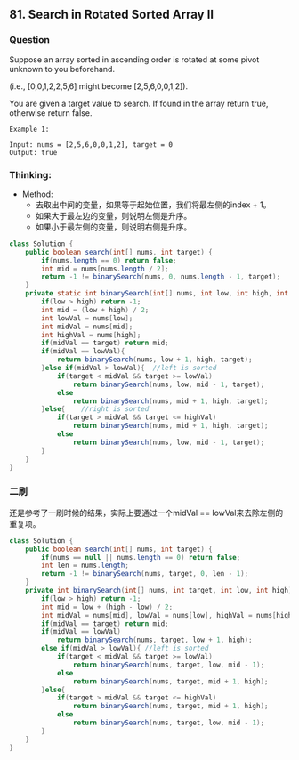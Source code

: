 ## 81. Search in Rotated Sorted Array II

### Question
Suppose an array sorted in ascending order is rotated at some pivot unknown to you beforehand.

(i.e., [0,0,1,2,2,5,6] might become [2,5,6,0,0,1,2]).

You are given a target value to search. If found in the array return true, otherwise return false.
```
Example 1:

Input: nums = [2,5,6,0,0,1,2], target = 0
Output: true
```
### Thinking:
* Method:
	* 去取出中间的变量，如果等于起始位置，我们将最左侧的index + 1。
	* 如果大于最左边的变量，则说明左侧是升序。
	* 如果小于最左侧的变量，则说明右侧是升序。

```Java
class Solution {
    public boolean search(int[] nums, int target) {
        if(nums.length == 0) return false;
        int mid = nums[nums.length / 2];
        return -1 != binarySearch(nums, 0, nums.length - 1, target);
    }
    private static int binarySearch(int[] nums, int low, int high, int target){
        if(low > high) return -1;
        int mid = (low + high) / 2;
        int lowVal = nums[low];
        int midVal = nums[mid];
        int highVal = nums[high];
        if(midVal == target) return mid;
        if(midVal == lowVal){
            return binarySearch(nums, low + 1, high, target);
        }else if(midVal > lowVal){  //left is sorted
            if(target < midVal && target >= lowVal)
                return binarySearch(nums, low, mid - 1, target);
            else
                return binarySearch(nums, mid + 1, high, target);
        }else{    //right is sorted
            if(target > midVal && target <= highVal)
                return binarySearch(nums, mid + 1, high, target);
            else
                return binarySearch(nums, low, mid - 1, target);
        }
    }
}
```

### 二刷
还是参考了一刷时候的结果，实际上要通过一个midVal == lowVal来去除左侧的重复项。
```Java
class Solution {
    public boolean search(int[] nums, int target) {
        if(nums == null || nums.length == 0) return false;
        int len = nums.length;
        return -1 != binarySearch(nums, target, 0, len - 1);
    }
    private int binarySearch(int[] nums, int target, int low, int high){
        if(low > high) return -1;
        int mid = low + (high - low) / 2;
        int midVal = nums[mid], lowVal = nums[low], highVal = nums[high];
        if(midVal == target) return mid;
        if(midVal == lowVal)
            return binarySearch(nums, target, low + 1, high);
        else if(midVal > lowVal){ //left is sorted
            if(target < midVal && target >= lowVal)
                return binarySearch(nums, target, low, mid - 1);
            else
                return binarySearch(nums, target, mid + 1, high);
        }else{
            if(target > midVal && target <= highVal)
                return binarySearch(nums, target, mid + 1, high);
            else
                return binarySearch(nums, target, low, mid - 1);
        }
    }
}
```
